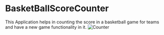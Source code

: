 # BasketBallScoreCounter
This Application helps in counting the score in a basketball game for teams and have a new game functionality in it.
![Counter](https://user-images.githubusercontent.com/43674653/207198259-e7e1c709-8d2e-4d0c-9c89-874fde32e296.PNG)

